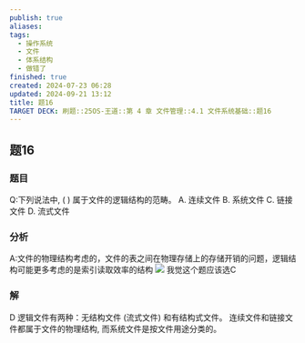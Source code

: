 ```yaml
---
publish: true
aliases: 
tags:
  - 操作系统
  - 文件
  - 体系结构
  - 做错了
finished: true
created: 2024-07-23 06:28
updated: 2024-09-21 13:12
title: 题16
TARGET DECK: 刷题::25OS-王道::第 4 章 文件管理::4.1 文件系统基础::题16
---
```

## 题16
### 题目
Q:下列说法中, ( ) 属于文件的逻辑结构的范畴。
A. 连续文件 
B. 系统文件 
C. 链接文件 
D. 流式文件
### 分析
A:文件的物理结构考虑的，文件的表之间在物理存储上的存储开销的问题，逻辑结构可能更多考虑的是索引读取效率的结构
![](https://img.hwenyi.live/202408212027714.webp)
我觉这个题应该选C
### 解
D
逻辑文件有两种：无结构文件 (流式文件) 和有结构式文件。
连续文件和链接文件都属于文件的物理结构, 而系统文件是按文件用途分类的。
